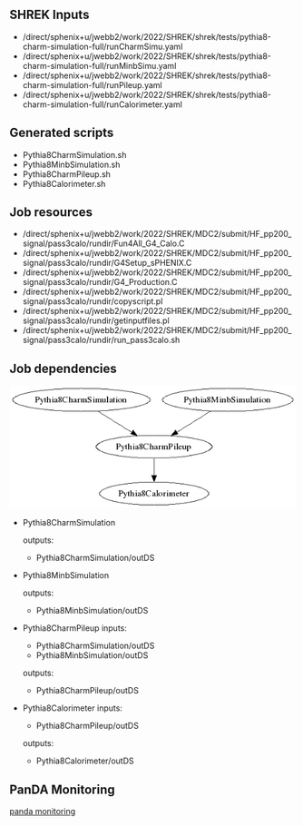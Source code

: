 ## SHREK Inputs
- /direct/sphenix+u/jwebb2/work/2022/SHREK/shrek/tests/pythia8-charm-simulation-full/runCharmSimu.yaml
- /direct/sphenix+u/jwebb2/work/2022/SHREK/shrek/tests/pythia8-charm-simulation-full/runMinbSimu.yaml
- /direct/sphenix+u/jwebb2/work/2022/SHREK/shrek/tests/pythia8-charm-simulation-full/runPileup.yaml
- /direct/sphenix+u/jwebb2/work/2022/SHREK/shrek/tests/pythia8-charm-simulation-full/runCalorimeter.yaml
## Generated scripts
- Pythia8CharmSimulation.sh
- Pythia8MinbSimulation.sh
- Pythia8CharmPileup.sh
- Pythia8Calorimeter.sh
## Job resources
- /direct/sphenix+u/jwebb2/work/2022/SHREK/MDC2/submit/HF_pp200_signal/pass3calo/rundir/Fun4All_G4_Calo.C
- /direct/sphenix+u/jwebb2/work/2022/SHREK/MDC2/submit/HF_pp200_signal/pass3calo/rundir/G4Setup_sPHENIX.C
- /direct/sphenix+u/jwebb2/work/2022/SHREK/MDC2/submit/HF_pp200_signal/pass3calo/rundir/G4_Production.C
- /direct/sphenix+u/jwebb2/work/2022/SHREK/MDC2/submit/HF_pp200_signal/pass3calo/rundir/copyscript.pl
- /direct/sphenix+u/jwebb2/work/2022/SHREK/MDC2/submit/HF_pp200_signal/pass3calo/rundir/getinputfiles.pl
- /direct/sphenix+u/jwebb2/work/2022/SHREK/MDC2/submit/HF_pp200_signal/pass3calo/rundir/run_pass3calo.sh
## Job dependencies
![Workflow graph](workflow.png)
- Pythia8CharmSimulation

  outputs:
  - Pythia8CharmSimulation/outDS
- Pythia8MinbSimulation

  outputs:
  - Pythia8MinbSimulation/outDS
- Pythia8CharmPileup
  inputs:
  - Pythia8CharmSimulation/outDS
  - Pythia8MinbSimulation/outDS

  outputs:
  - Pythia8CharmPileup/outDS
- Pythia8Calorimeter
  inputs:
  - Pythia8CharmPileup/outDS

  outputs:
  - Pythia8Calorimeter/outDS
## PanDA Monitoring
[panda monitoring](https://panda-doma.cern.ch/tasks/?taskname=user.jwebb2.sP22a-hfcharm-a4dc1def-06fc-11ed-a9ef-00163e101049_*)
